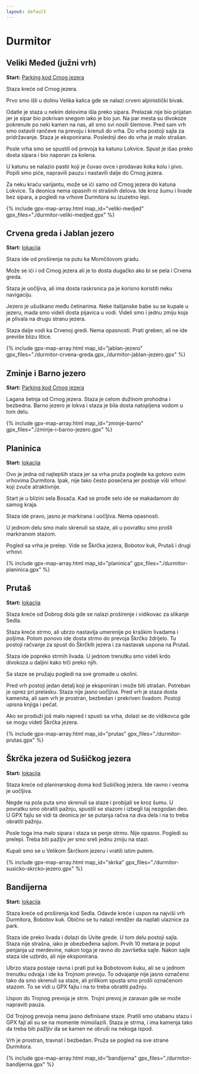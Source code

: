 ```yaml
---
layout: default
---
```


# Durmitor

## Veliki Međed (južni vrh)

**Start:** [Parking kod Crnog jezera](https://maps.app.goo.gl/GGZpC6wCDgeCVjkf9)

Staza kreće od Crnog jezera.

Prvo smo išli u dolinu Velika kalica gde se nalazi crveni alpinistički bivak.

Odatle je staza u nekim delovima išla preko sipara. Prelazak nije bio prijatan jer je sipar bio pokrivan snegom iako je bio jun.
Na par mesta su divokoze pokrenule po neki kamen na nas, ali smo svi nosili šlemove.
Pred sam vrh smo ostavili rančeve na prevoju i krenuli do vrha.
Do vrha postoji sajla za pridržavanje. Staza je eksponirana. Poslednji deo do vrha je malo strašan.

Posle vrha smo se spustili od prevoja ka katunu Lokvice.
Spust je išao preko dosta sipara i bio naporan za kolena.

U katunu se nalazio pastir koji je čuvao ovce i prodavao koka kolu i pivo.
Popili smo piće, napravili pauzu i nastavili dalje do Crnog jezera.

Za neku kraću varijantu, može se ići samo od Crnog jezera do katuna Lokvice. Ta deonica nema opasnih ni strašnih delova. Ide kroz šumu i livade bez sipara, a pogledi na vrhove Durmitora su izuzetno lepi.

{% include gpx-map-array.html map_id="veliki-medjed" gpx_files="./durmitor-veliki-medjed.gpx" %}

## Crvena greda i Jablan jezero

**Start:** [lokacija](https://maps.app.goo.gl/mZbbFzEKFA1HQNvp7)

Staza ide od proširenja na putu ka Momčilovom gradu.

Može se ići i od Crnog jezera ali je to dosta dugačko ako bi se pela i Crvena greda.

Staza je uočljiva, ali ima dosta raskrsnica pa je korisno koristiti neku navigaciju.

Jezero je ušuškano među četinarima. Neke italijanske babe su se kupale u jezeru, mada smo videli dosta pijavica u vodi. Videli smo i jednu zmiju koja je plivala na drugu stranu jezera.

Staza dalje vodi ka Crvenoj gredi. Nema opasnosti. Prati greben, ali ne ide previše blizu litice.

{% include gpx-map-array.html map_id="jablan-jezero" gpx_files="./durmitor-crvena-greda.gpx,./durmitor-jablan-jezero.gpx" %}

## Zminje i Barno jezero

**Start:** [Parking kod Crnog jezera](https://maps.app.goo.gl/GGZpC6wCDgeCVjkf9)

Lagana šetnja od Crnog jezera. Staza je celom dužinom prohodna i bezbedna.
Barno jezero je lokva i staza je bila dosta natopljena vodom u tom delu.

{% include gpx-map-array.html map_id="zminje-barno" gpx_files="./zminje-i-barno-jezero.gpx" %}

## Planinica

**Start:** [lokacija](https://maps.app.goo.gl/S9CpVvLp8Srpf4Ji7)

Ovo je jedna od najlepših staza jer sa vrha pruža poglede ka gotovo svim vrhovima Durmitora.
Ipak, nije tako često posećena jer postoje viši vrhovi koji zvuče atraktivnije.

Start je u blizini sela Bosača. Kad se prođe selo ide se makadamom do samog kraja.

Staza ide pravo, jasno je markirana i uočljiva. Nema opasnosti.

U jednom delu smo malo skrenuli sa staze, ali u povratku smo prošli markiranom stazom.

Pogled sa vrha je prelep. Vide se Škrčka jezera, Bobotov kuk, Prutaš i drugi vrhovi.

{% include gpx-map-array.html map_id="planinica" gpx_files="./durmitor-planinica.gpx" %}

## Prutaš

**Start:** [lokacija](https://maps.app.goo.gl/q5SvZ1mGVgLBVP14A)

Staza kreće od Dobrog dola gde se nalazi proširenje i vidikovac za slikanje Sedla.

Staza kreće strmo, ali ubrzo nastavlja umerenije po kraškim livadama i poljima. Potom ponovo ide dosta strmo do prevoja Škrčko ždrijelo. Tu postoji račvanje za spust do Škrčkih jezera i za nastavak uspona na Prutaš.

Staza ide popreko strmih livada. U jednom trenutku smo videli krdo divokoza u daljini kako trči preko njih.

Sa staze se pružaju pogledi na sve gromade u okolini.

Pred vrh postoji jedan detalj koji je eksponiran i može biti strašan.
Potreban je oprez pri prelasku.
Staza nije jasno uočljiva.
Pred vrh je staza dosta kamenita, ali sam vrh je prostran, bezbedan i prekriven livadom. Postoji upisna knjiga i pečat.

Ako se produži još malo napred i spusti sa vrha, dolazi se do vidikovca gde se mogu videti Škrčka jezera.

{% include gpx-map-array.html map_id="prutas" gpx_files="./durmitor-prutas.gpx" %}

## Škrčka jezera od Sušičkog jezera

**Start:** [lokacija](https://maps.app.goo.gl/zmzoYjnZQ3SjxuFPA)

Staza kreće od planinarskog doma kod Sušičkog jezera.
Ide ravno i veoma je uočljiva.

Negde na pola puta smo skrenuli sa staze i probijali se kroz šumu.
U povratku smo obratili pažnju, spustili se stazom i izbegli taj nezgodan deo.
U GPX fajlu se vidi ta deonica jer se putanja račva na dva dela i na to treba obratiti pažnju.

Posle toga ima malo sipara i staza se penje strmo. Nije opasno. Pogledi su prelepi. Treba biti pažljiv jer smo sreli jednu zmiju na stazi.

Kupali smo se u Velikom Škrčkom jezeru i vratili istim putem.

{% include gpx-map-array.html map_id="skrka" gpx_files="./durmitor-susicko-skrcko-jezero.gpx" %}

## Bandijerna

**Start:** [lokacija](https://maps.app.goo.gl/fshy3gcoDcTU5PSq9)

Staza kreće od proširenja kod Sedla.
Odavde kreće i uspon na najviši vrh Durmitora, Bobotov kuk.
Obično se tu nalazi rendžer da naplati ulaznice za park.

Staza ide preko livada i dolazi do Uvite grede.
U tom delu postoji sajla.
Staza nije strašna, iako je obezbeđena sajlom.
Prvih 10 metara je poput penjanja uz merdevine, nakon toga je ravno do završetka sajle.
Nakon sajle staza ide uzbrdo, ali nije eksponirana.

Ubrzo staza postaje ravna i prati put ka Bobotovom kuku, ali se u jednom trenutku odvaja i ide ka Trojnom prevoju.
To odvajanje nije jasno označeno tako da smo skrenuli sa staze, ali prilikom spusta smo prošli označenom stazom.
To se vidi u GPX fajlu i na to treba obratiti pažnju.

Uspon do Trojnog prevoja je strm.
Trojni prevoj je zaravan gde se može napraviti pauza.

Od Trojnog prevoja nema jasno definisane staze.
Pratili smo utabanu stazu i GPX fajl ali su se na momente mimoilazili.
Staza je strma, i ima kamenja tako da treba biti pažljiv da se kamen ne obruši na nekoga ispod.

Vrh je prostran, travnat i bezbedan.
Pruža se pogled na sve strane Durmitora.

{% include gpx-map-array.html map_id="bandijerna" gpx_files="./durmitor-bandijerna.gpx" %}